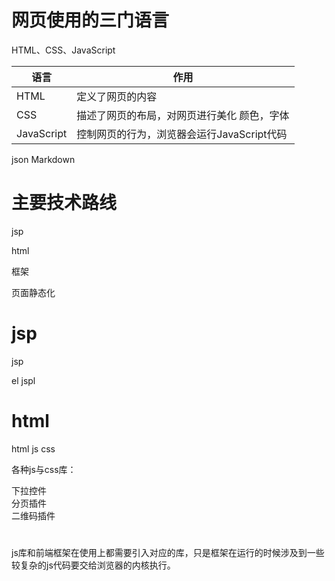 # 网页使用的三门语言

HTML、CSS、JavaScript

| 语言       | 作用                                       |
| ---------- | ------------------------------------------ |
| HTML       | 定义了网页的内容                           |
| CSS        | 描述了网页的布局，对网页进行美化 颜色，字体          |
| JavaScript | 控制网页的行为，浏览器会运行JavaScript代码 |

json
Markdown


# 主要技术路线

jsp

html

框架

页面静态化  

# jsp

jsp  

el  jspl  

# html

html  js  css  

各种js与css库：

下拉控件  
分页插件  
二维码插件  



# 

js库和前端框架在使用上都需要引入对应的库，只是框架在运行的时候涉及到一些较复杂的js代码要交给浏览器的内核执行。